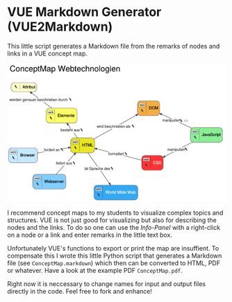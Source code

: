# VUE Markdown Generator (VUE2Markdown)

This little script generates a Markdown file from the remarks of nodes and links in a VUE concept map.

![Screenshot of an example map](Screenshot.png)

I recommend concept maps to my students to visualize complex topics and structures. VUE is not just good for 
visualizing but also for describing the nodes and the links. To do so one can use the *Info-Panel* with a right-click 
on a node or a link and enter remarks in the little text box. 

Unfortunately VUE's functions to export or print the map are insuffient. To compensate this I wrote this little Python 
script that generates a Markdown file (see `ConceptMap.markdown`) which then can be converted to HTML, PDF or whatever. Have a look at the example 
PDF `ConceptMap.pdf`.

Right now it is neccessary to change names for input and output files directly in the code. Feel free to fork and enhance!